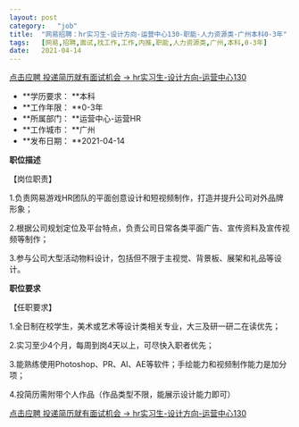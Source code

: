 ```yaml
---
layout:	post
category:	"job"
title:	"网易招聘：hr实习生-设计方向-运营中心130-职能-人力资源类-广州本科0-3年"
tags:	[网易,招聘,面试,找工作,工作,内推,职能,人力资源类,广州,本科,0-3年]
date:	2021-04-14
---
```


[点击应聘 投递简历就有面试机会 ->  hr实习生-设计方向-运营中心130](http://mobile.bole.netease.com/bole/boleDetail?id=30343&employeeId=346f03c3cda5f04c&key=all)



- **学历要求： **本科
- **工作年限： **0-3年
- **所属部门： **运营中心-运营HR
- **工作城市： **广州
- **发布日期： **2021-04-14



**职位描述**

【岗位职责】

1.负责网易游戏HR团队的平面创意设计和短视频制作，打造并提升公司对外品牌形象；

2.根据公司规划定位及平台特点，负责公司日常各类平面广告、宣传资料及宣传视频等制作；

3.参与公司大型活动物料设计，包括但不限于主视觉、背景板、展架和礼品等设计。







**职位要求**

【任职要求】

1.全日制在校学生，美术或艺术等设计类相关专业，大三及研一研二在读优先；

2.实习至少4个月，每周到岗4天以上，可尽快入职者优先；

3.能熟练使用Photoshop、PR、AI、AE等软件；手绘能力和视频制作能力是加分项；

4.投简历需附带个人作品（作品类型不限，能展示设计能力即可）



[点击应聘 投递简历就有面试机会 ->  hr实习生-设计方向-运营中心130](http://mobile.bole.netease.com/bole/boleDetail?id=30343&employeeId=346f03c3cda5f04c&key=all)